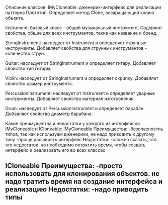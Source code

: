 Описание классов:
IMyCloneable: дженерик-интерфейс для реализации паттерна Прототип. Определяет метод Clone, возвращающий копию объекта.

Instrument: базовый класс - общий музыкальный инструмент. Содержит свойства, общие для всех инструментов, такие как название и бренд.

StringInstrument: наследует от Instrument и определяет струнные инструменты. Добавляет свойства для струнных инструментов - количество струн.

Guitar: наследует от StringInstrument и определяет гитару. Добавляет свойство тип гитары.

Violin: наследует от StringInstrument и определяет скрипку. Добавляет свойство размер инструмента.

PercussionInstrument: наследует от Instrument и определяет ударные инструменты. Добавляет свойство материал изготовления.

Drum: наследует от PercussionInstrument и определяет барабан. Добавляет свойство диаметр барабана.


Какие преимущества и недостатки у каждого из интерфейсов IMyCloneable и ICloneable:
IMyCloneable<T> 
Преимущества:
-безопасностиь типов, так как используем дженерики, не надо приводить к другому типу
-проще расширять интерфейс
Недостатки:
-сложно сказать, что это недостаток. но необходимо потратить время, чтобы создать интерфейс и реализовать его во всех классах

ICloneable
Преимущества:
-просто использовать для клонирования объектов. не надо тратить время на создание интерфейса и реализацию
Недостатки:
-надо приводить типы
-
